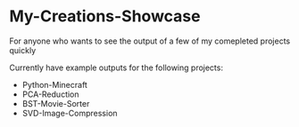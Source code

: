# My-Creations-Showcase
For anyone who wants to see the output of a few of my comepleted projects quickly

Currently have example outputs for the following projects: 

- Python-Minecraft
- PCA-Reduction
- BST-Movie-Sorter
- SVD-Image-Compression

